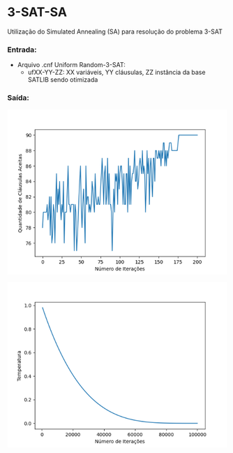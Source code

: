 # 3-SAT-SA

Utilização do Simulated Annealing (SA) para resolução do problema 3-SAT 

### Entrada:
- Arquivo .cnf Uniform Random-3-SAT:
    - ufXX-YY-ZZ: XX variáveis, YY cláusulas, ZZ instância da base SATLIB sendo otimizada 

### Saída:

<center>

![Gráfico de Convergência](convergencia.png)

</center>

<center>

![Gráfico de Temperatura](temperatura.png)

</center>
